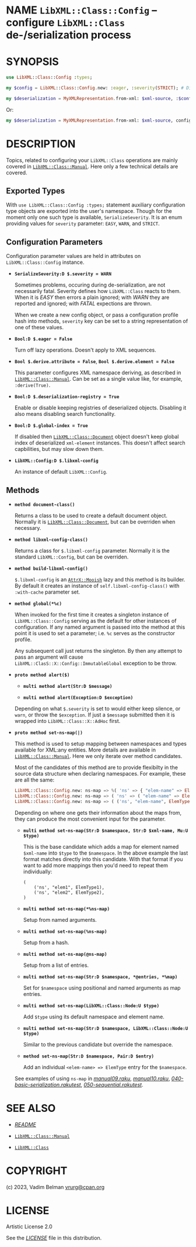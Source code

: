 NAME `LibXML::Class::Config` – configure `LibXML::Class` de-/serialization process
==================================================================================

SYNOPSIS
========

```raku
use LibXML::Class::Config :types;

my $config = LibXML::Class::Config.new: :eager, :severity(STRICT); # Disable lazy opeations

my $deserialization = MyXMLRepresentation.from-xml: $xml-source, :$config;
```

Or:

```raku
my $deserialization = MyXMLRepresentation.from-xml: $xml-source, config => %( :eager, :severity<STRICT> );
```

DESCRIPTION
===========

Topics, related to configuring your `LibXML::Class` operations are mainly covered in [`LibXML::Class::Manual`](Manual.md). Here only a few technical details are covered.

Exported Types
--------------

With `use LibXML::Class::Config :types;` statement auxiliary configuration type objects are exported into the user's namespace. Though for the moment only one such type is available, `SerializeSeverity`. It is an enum providing values for `severity` parameter: `EASY`, `WARN`, and `STRICT`.

Configuration Parameters
------------------------

Configuration parameter values are held in attributes on `LibXML::Class::Config` instance.

  * **`SerializeSeverity:D $.severity = WARN`**

    Sometimes problems, occuring during de-serialization, are not necessarily fatal. Severity defines how `LibXML::Class` reacts to them. When it is *EASY* then errors a plain ignored; with *WARN* they are reported and ignored; with *FATAL* expections are thrown.

    When we create a new config object, or pass a configuration profile hash into methods, `severity` key can be set to a string representation of one of these values.

  * **`Bool:D $.eager = False`**

    Turn off lazy operations. Doesn't apply to XML sequences.

  * **`Bool $.derive.attribute = False`**, **`Bool $.derive.element = False`**

    This parameter configures XML namespace deriving, as described in [`LibXML::Class::Manual`](Manual.md). Can be set as a single value like, for example, `:derive(True)`.

  * **`Bool:D $.deserialization-registry = True`**

    Enable or disable keeping registries of deserialized objects. Disabling it also means disabling search functionality.

  * **`Bool:D $.global-index = True`**

    If disabled then [`LibXML::Class::Document`](Document.md) object doesn't keep global index of deserialized `xml-element` instances. This doesn't affect search capbilities, but may slow down them.

  * **`LibXML::Config:D $.libxml-config`**

    An instance of default `LibXML::Config`.

Methods
-------

  * **`method document-class()`**

    Returns a class to be used to create a default document object. Normally it is [`LibXML::Class::Document`](Document.md), but can be overriden when necessary.

  * **`method libxml-config-class()`**

    Returns a class for `$.libxml-config` parameter. Normally it is the standard `LibXML::Config`, but can be overriden.

  * **`method build-libxml-config()`**

    `$.libxml-config` is an [`AttrX::Mooish`](https://modules.raku.org/dist/AttrX::Mooish) lazy and this method is its builder. By default it creates an instance of `self.libxml-config-class()` with `:with-cache` parameter set.

  * **`method global(*%c)`**

    When invoked for the first time it creates a singleton instance of `LibXML::Class::Config` serving as the default for other instances of configuration. If any named argument is passed into the method at this point it is used to set a parameter; i.e. `%c` serves as the constructor profile.

    Any subsequent call just returns the singleton. By then any attempt to pass an argument will cause `LibXML::ClasS::X::Config::ImmutableGlobal` exception to be throw.

  * **`proto method alert($)`**

      * **`multi method alert(Str:D $message)`**

      * **`multi method alert(Exception:D $exception)`**

    Depending on what `$.severity` is set to would either keep silence, or `warn`, or throw the `$exception`. If just a `$message` submitted then it is wrapped into `LibXML::Class::X::AdHoc` first.

  * **`proto method set-ns-map(|)`**

    This method is used to setup mapping between namespaces and types available for XML:any entities. More details are available in [`LibXML::Class::Manual`](Manual.md). Here we only iterate over method candidates.

    Most of the candidates of this method are to provide flexibilty in the source data structure when declaring namespaces. For example, these are all the same:

    ```raku
    LibXML::Class::Config.new: ns-map => %( 'ns' => { "elem-name" => ElemType, } );
    LibXML::Class::Config.new: ns-map => ( 'ns' => ( "elem-name" => ElemType, ) );
    LibXML::Class::Config.new: ns-map => ( ('ns', "elem-name", ElemType ), );
    ```

    Depending on where one gets their information about the maps from, they can produce the most convenient input for the parameter.

      * **`multi method set-ns-map(Str:D $namespace, Str:D $xml-name, Mu:U $type)`**

        This is the base candidate which adds a map for element named `$xml-name` into `$type` to the `$namespace`. In the above example the last format matches directly into this candidate. With that format if you want to add more mappings then you'd need to repeat them individually:

            (
                ('ns', "elem1", ElemType1),
                ('ns', "elem2", ElemType2),
            )

      * **`multi method set-ns-map(*%ns-map)`**

        Setup from named arguments.

      * **`multi method set-ns-map(%ns-map)`**

        Setup from a hash.

      * **`multi method set-ns-map(@ns-map)`**

        Setup from a list of entries.

      * **`multi method set-ns-map(Str:D $namespace, *@entries, *%map)`**

        Set for `$namespace` using positional and named arguments as map entries.

      * **`multi method set-ns-map(LibXML::Class::Node:U $type)`**

        Add `$type` using its default namespace and element name.

      * **`multi method set-ns-map(Str:D $namespace, LibXML::Class::Node:U $type)`**

        Similar to the previous candidate but override the namespace.

      * **`method set-ns-map(Str:D $namespace, Pair:D $entry)`**

        Add an individual `<elem-name> => ElemType` entry for the `$namespace`.

    See examples of using `ns-map` in [*manual09.raku*](../../../../examples/manual09.raku), [*manual10.raku*](../../../../examples/manual10.raku), [*040-basic-serialization.rakutest*](../../../../t/040-basic-serialization.rakutest), [*050-sequential.rakutest*](../../../../t/050-sequential.rakutest).

SEE ALSO
========

  * [*README*](../../../../README.md)

  * [`LibXML::Class::Manual`](Manual.md)

  * [`LibXML::Class`](../Class.md)

COPYRIGHT
=========

(c) 2023, Vadim Belman <vrurg@cpan.org>

LICENSE
=======

Artistic License 2.0

See the [*LICENSE*](../../../../LICENSE) file in this distribution.

